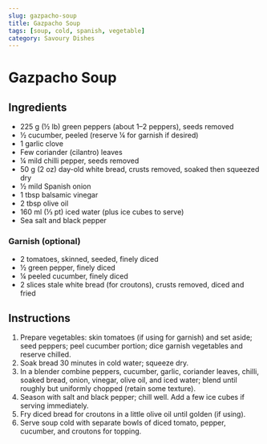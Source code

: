 ```yaml
---
slug: gazpacho-soup
title: Gazpacho Soup
tags: [soup, cold, spanish, vegetable]
category: Savoury Dishes
---
```


# Gazpacho Soup

## Ingredients

- 225 g (½ lb) green peppers (about 1–2 peppers), seeds removed
- ½ cucumber, peeled (reserve ¼ for garnish if desired)
- 1 garlic clove
- Few coriander (cilantro) leaves
- ¼ mild chilli pepper, seeds removed
- 50 g (2 oz) day-old white bread, crusts removed, soaked then squeezed dry
- ½ mild Spanish onion
- 1 tbsp balsamic vinegar
- 2 tbsp olive oil
- 160 ml (⅓ pt) iced water (plus ice cubes to serve)
- Sea salt and black pepper

### Garnish (optional)

- 2 tomatoes, skinned, seeded, finely diced
- ½ green pepper, finely diced
- ¼ peeled cucumber, finely diced
- 2 slices stale white bread (for croutons), crusts removed, diced and fried

## Instructions

1. Prepare vegetables: skin tomatoes (if using for garnish) and set aside; seed peppers; peel cucumber portion; dice garnish vegetables and reserve chilled.
2. Soak bread 30 minutes in cold water; squeeze dry.
3. In a blender combine peppers, cucumber, garlic, coriander leaves, chilli, soaked bread, onion, vinegar, olive oil, and iced water; blend until roughly but uniformly chopped (retain some texture).
4. Season with salt and black pepper; chill well. Add a few ice cubes if serving immediately.
5. Fry diced bread for croutons in a little olive oil until golden (if using).
6. Serve soup cold with separate bowls of diced tomato, pepper, cucumber, and croutons for topping.
